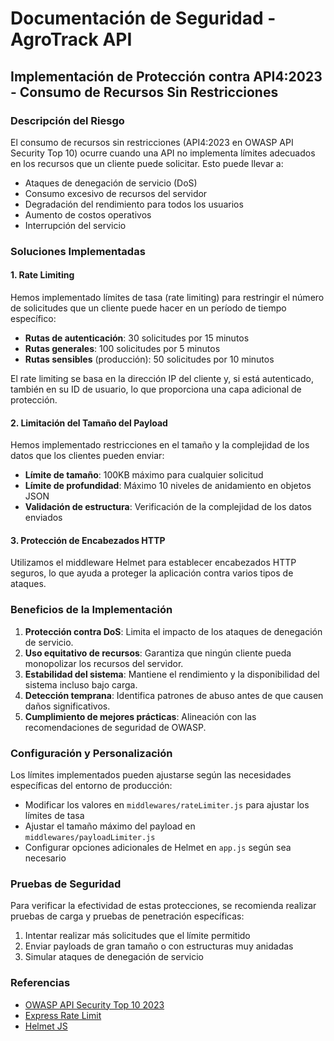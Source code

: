 # Documentación de Seguridad - AgroTrack API

## Implementación de Protección contra API4:2023 - Consumo de Recursos Sin Restricciones

### Descripción del Riesgo

El consumo de recursos sin restricciones (API4:2023 en OWASP API Security Top 10) ocurre cuando una API no implementa límites adecuados en los recursos que un cliente puede solicitar. Esto puede llevar a:

- Ataques de denegación de servicio (DoS)
- Consumo excesivo de recursos del servidor
- Degradación del rendimiento para todos los usuarios
- Aumento de costos operativos
- Interrupción del servicio

### Soluciones Implementadas

#### 1. Rate Limiting

Hemos implementado límites de tasa (rate limiting) para restringir el número de solicitudes que un cliente puede hacer en un período de tiempo específico:

- **Rutas de autenticación**: 30 solicitudes por 15 minutos
- **Rutas generales**: 100 solicitudes por 5 minutos
- **Rutas sensibles** (producción): 50 solicitudes por 10 minutos

El rate limiting se basa en la dirección IP del cliente y, si está autenticado, también en su ID de usuario, lo que proporciona una capa adicional de protección.

#### 2. Limitación del Tamaño del Payload

Hemos implementado restricciones en el tamaño y la complejidad de los datos que los clientes pueden enviar:

- **Límite de tamaño**: 100KB máximo para cualquier solicitud
- **Límite de profundidad**: Máximo 10 niveles de anidamiento en objetos JSON
- **Validación de estructura**: Verificación de la complejidad de los datos enviados

#### 3. Protección de Encabezados HTTP

Utilizamos el middleware Helmet para establecer encabezados HTTP seguros, lo que ayuda a proteger la aplicación contra varios tipos de ataques.

### Beneficios de la Implementación

1. **Protección contra DoS**: Limita el impacto de los ataques de denegación de servicio.
2. **Uso equitativo de recursos**: Garantiza que ningún cliente pueda monopolizar los recursos del servidor.
3. **Estabilidad del sistema**: Mantiene el rendimiento y la disponibilidad del sistema incluso bajo carga.
4. **Detección temprana**: Identifica patrones de abuso antes de que causen daños significativos.
5. **Cumplimiento de mejores prácticas**: Alineación con las recomendaciones de seguridad de OWASP.

### Configuración y Personalización

Los límites implementados pueden ajustarse según las necesidades específicas del entorno de producción:

- Modificar los valores en `middlewares/rateLimiter.js` para ajustar los límites de tasa
- Ajustar el tamaño máximo del payload en `middlewares/payloadLimiter.js`
- Configurar opciones adicionales de Helmet en `app.js` según sea necesario

### Pruebas de Seguridad

Para verificar la efectividad de estas protecciones, se recomienda realizar pruebas de carga y pruebas de penetración específicas:

1. Intentar realizar más solicitudes que el límite permitido
2. Enviar payloads de gran tamaño o con estructuras muy anidadas
3. Simular ataques de denegación de servicio

### Referencias

- [OWASP API Security Top 10 2023](https://owasp.org/API-Security/editions/2023/en/0xa4-unrestricted-resource-consumption/)
- [Express Rate Limit](https://github.com/nfriedly/express-rate-limit)
- [Helmet JS](https://helmetjs.github.io/)
